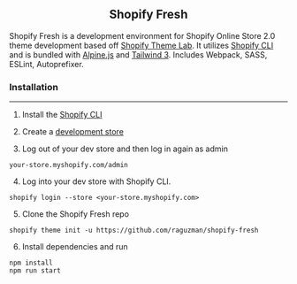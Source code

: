 <!-- title / description (start) -->
<h2 align="center">Shopify Fresh</h2>

Shopify Fresh is a development environment for Shopify Online Store 2.0 theme development based off [Shopify Theme Lab](https://github.com/uicrooks/shopify-theme-lab). It utilizes [Shopify CLI](https://shopify.dev/themes/tools/cli) and is bundled with [Alpine.js](https://alpinejs.dev/) and [Tailwind 3](https://tailwindcss.com/). Includes Webpack, SASS, ESLint, Autoprefixer.

### Installation
---

1) Install the [Shopify CLI](https://shopify.dev/themes/tools/cli/installation)

2) Create a [development store](https://shopify.dev/themes/tools/development-stores#create-a-development-store-to-build-and-test-your-theme)

3) Log out of your dev store and then log in again as admin
```
your-store.myshopify.com/admin
```
4) Log into your dev store with Shopify CLI.
```
shopify login --store <your-store.myshopify.com>
```

5) Clone the Shopify Fresh repo

```
shopify theme init -u https://github.com/raguzman/shopify-fresh
```

6) Install dependencies and run 

```
npm install
npm run start
```
